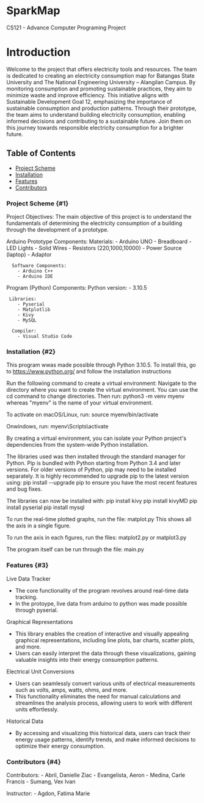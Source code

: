 # SparkMap 
CS121 - Advance Computer Programing Project

# Introduction
  Welcome to the project that offers electricity tools and resources. 
  The team is dedicated to creating an electricity consumption map for Batangas State University and The National Engineering University – Alangilan Campus. 
  By monitoring consumption and promoting sustainable practices, they aim to minimize waste and improve efficiency. 
  This initiative aligns with Sustainable Development Goal 12, emphasizing the importance of sustainable consumption and production patterns. 
  Through their prototype, the team aims to understand building electricity consumption, enabling informed decisions and contributing to a sustainable future. 
  Join them on this journey towards responsible electricity consumption for a brighter future.

## Table of Contents
  - [Project Scheme](#1)
  - [Installation](#2)
  - [Features](#3)
  - [Contributors](#4)

### Project Scheme {#1}
  Project Objectives:
    The main objective of this project is to understand the fundamentals of determining the electricity consumption of a building through the development of a prototype.
    
  Arduino Prototype Components:
      Materials:
        - Arduino UNO
        - Breadboard
        - LED Lights
        - Solid Wires
        - Resistors (220,1000,10000)
        - Power Source (laptop)
        - Adaptor
        
      Software Components:
        - Arduino C++
        - Arduino IDE
      
   Program (Python) Components:
     Python version: 
        - 3.10.5
        
     Libraries:
        - Pyserial
        - Matplotlib
        - Kivy
        - MySQL
        
      Compiler:
        - Visual Studio Code

### Installation {#2}
  This program wwas made possible through Python 3.10.5.
  To install this, go to https://www.python.org/ and follow the installation instructions
  
  Run the following command to create a virtual environment:
  Navigate to the directory where you want to create the virtual environment. 
  You can use the cd command to change directories.
  Then run:
      python3 -m venv myenv
  whereas "myenv" is the name of your virtual environment.
  
  To activate on macOS/Linux, run:
     source myenv/bin/activate
  
  Onwindows, run:
      myenv\Scripts\activate
    
  By creating a virtual environment, you can isolate your Python project's dependencies from the system-wide Python installation. 
  
  The libraries used was then installed through the standard manager for Python. 
  Pip is bundled with Python starting from Python 3.4 and later versions. For older versions of Python, pip may need to be installed separately. 
  It is highly recommended to upgrade pip to the latest version using: 
      pip install --upgrade pip 
  to ensure you have the most recent features and bug fixes.
  
   The libraries can now be installed with:
      pip install kivy
      pip install kivyMD
      pip install pyserial
      pip install mysql
      
  To run the real-time plotted graphs, run the file: matplot.py
  This shows all the axis in a single figure. 
  
  To run the axis in each figures, run the files: matplot2.py or matplot3.py
  
  The program itself can be run through the file: main.py

### Features {#3}
  Live Data Tracker
  - The core functionality of the program revolves around real-time data tracking. 
  - In the protoype, live data from arduino to python was made possible through pyserial. 

  Graphical Representations
  - This library enables the creation of interactive and visually appealing graphical representations, including line plots, bar charts, scatter plots, and more. 
  - Users can easily interpret the data through these visualizations, gaining valuable insights into their energy consumption patterns.
  
  Electrical Unit Conversions
  - Users can seamlessly convert various units of electrical measurements such as volts, amps, watts, ohms, and more. 
  - This functionality eliminates the need for manual calculations and streamlines the analysis process, allowing users to work with different units effortlessly.  
  
  Historical Data
  - By accessing and visualizing this historical data, users can track their energy usage patterns, identify trends, and make informed decisions to optimize their energy consumption.
  
### Contributors {#4}

  Contributors:
    - Abril, Danielle Ziac 
    - Evangelista, Aeron
    - Medina, Carle Francis
    - Sumang, Vex Ivan

  Instructor:
    - Agdon, Fatima Marie 
